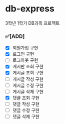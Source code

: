 # db-express

3학년 1학기 DB과목 프로젝트

### :white_check_mark:[ADD]

- [x] 회원가입 구현
- [x] 로그인 구현
- [ ] 로그아웃 구현
- [x] 게시판 조회 구현
- [x] 게시글 조회 구현
- [ ] 게시글 작성 구현
- [ ] 게시글 수정 구현
- [ ] 게시글 삭제 구현
- [x] 댓글 조회 구현
- [ ] 댓글 작성 구현
- [ ] 댓글 수정 구현
- [ ] 댓글 삭제 구현

